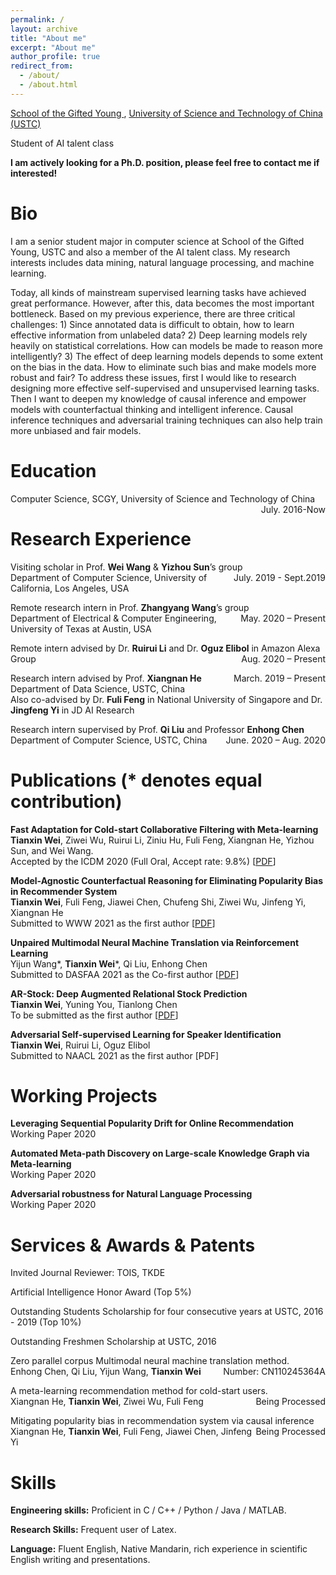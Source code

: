 ```yaml
---
permalink: /
layout: archive
title: "About me"
excerpt: "About me"
author_profile: true
redirect_from: 
  - /about/
  - /about.html
---
```



[School of the Gifted Young ](https://scgy.ustc.edu.cn/), [University of Science and Technology of China (USTC)](http://www.ustc.edu.cn/)

Student of AI talent class

**I am actively looking for a Ph.D. position, please feel free to contact me if interested!**


# Bio

I am a senior student major in computer science at School of the Gifted Young, USTC and also a member of the AI talent class. My research interests includes data mining, natural language processing, and machine learning. 

Today, all kinds of mainstream supervised learning tasks have achieved great performance. However, after this, data becomes the most important bottleneck. Based on my previous experience, there are three critical challenges: 1) Since annotated data is difficult to obtain, how to learn effective information from unlabeled data? 2) Deep learning models rely heavily on statistical correlations. How can models be made to reason more intelligently? 3) The effect of deep learning models depends to some extent on the bias in the data. How to eliminate such bias and make models more robust and fair? To address these issues, first I would like to research designing more effective self-supervised and unsupervised learning tasks. Then I want to deepen my knowledge of causal inference and empower models with counterfactual thinking and intelligent inference. Causal inference techniques and adversarial training techniques can also help train more unbiased and fair models.

# Education

Computer Science, SCGY, University of Science and Technology of China <span style="float:right;">July. 2016-Now</span>

# Research Experience


Visiting scholar in Prof. **Wei Wang** & **Yizhou Sun**’s group <span style="float:right;">July. 2019 - Sept.2019</span>  
Department of Computer Science, University of California, Los Angeles, USA 

Remote research intern in Prof. **Zhangyang Wang**’s group  	                                          <span style="float:right;">May. 2020 – Present</span>  
Department of Electrical & Computer Engineering, University of Texas at Austin, USA

Remote intern advised by Dr. **Ruirui Li** and Dr. **Oguz Elibol** in Amazon Alexa Group  	                            <span style="float:right;">Aug. 2020 – Present</span>

Research intern advised by Prof. **Xiangnan He**             <span style="float:right;">March. 2019 – Present</span>   
Department of Data Science, USTC, China  
Also co-advised by Dr. **Fuli Feng** in National University of Singapore and Dr. **Jingfeng Yi** in JD AI Research

Research intern supervised by Prof. **Qi Liu** and Professor **Enhong Chen** 	    <span style="float:right;">June. 2020 – Aug. 2020</span>  
Department of Computer Science, USTC, China

# Publications (* denotes equal contribution)
**Fast Adaptation for Cold-start Collaborative Filtering with Meta-learning**  
**Tianxin Wei**, Ziwei Wu, Ruirui Li, Ziniu Hu, Fuli Feng, Xiangnan He, Yizhou Sun, and Wei Wang.  
Accepted by the ICDM 2020 (Full Oral, Accept rate: 9.8%)
[[PDF](../files/ICDM_2020_MetaCF.pdf)]

**Model-Agnostic Counterfactual Reasoning for Eliminating Popularity Bias in Recommender System**  
**Tianxin Wei**, Fuli Feng, Jiawei Chen, Chufeng Shi, Ziwei Wu, Jinfeng Yi, Xiangnan He  
Submitted to WWW 2021 as the first author
[[PDF](https://arxiv.org/pdf/2010.15363.pdf)]

**Unpaired Multimodal Neural Machine Translation via Reinforcement Learning**  
Yijun Wang*, **Tianxin Wei**\*, Qi Liu, Enhong Chen  
Submitted to DASFAA 2021 as the Co-first author
[[PDF](../files/_DASFAA_2021_NMT__.pdf)]

**AR-Stock: Deep Augmented Relational Stock Prediction**  
**Tianxin Wei**, Yuning You, Tianlong Chen  
To be submitted as the first author
[[PDF](../files/_AAAI21_ARStock_.pdf)]

**Adversarial Self-supervised Learning for Speaker Identification**  
**Tianxin Wei**, Ruirui Li, Oguz Elibol  
Submitted to NAACL 2021 as the first author
[PDF]

# Working Projects

**Leveraging Sequential Popularity Drift for Online Recommendation**  
Working Paper 2020

**Automated Meta-path Discovery on Large-scale Knowledge Graph via Meta-learning**  
Working Paper 2020

**Adversarial robustness for Natural Language Processing**  
Working Paper 2020

# Services & Awards & Patents
Invited Journal Reviewer: TOIS, TKDE

Artificial Intelligence Honor Award (Top 5%)

Outstanding Students Scholarship for four consecutive years at USTC, 2016 - 2019 (Top 10%)

Outstanding Freshmen Scholarship at USTC, 2016

Zero parallel corpus Multimodal neural machine translation method. 		         <span style="float:right;">Number: CN110245364A</span>  
Enhong Chen, Qi Liu, Yijun Wang, **Tianxin Wei**

A meta-learning recommendation method for cold-start users.                                             <span style="float:right;">Being Processed</span>  
Xiangnan He, **Tianxin Wei**, Ziwei Wu, Fuli Feng

Mitigating popularity bias in recommendation system via causal inference                       <span style="float:right;">Being Processed</span>  
Xiangnan He, **Tianxin Wei**, Fuli Feng, Jiawei Chen, Jinfeng Yi


Skills
======
**Engineering skills:** Proficient in C / C++ / Python / Java / MATLAB. 

**Research Skills:** Frequent user of Latex. 

**Language:** Fluent English, Native Mandarin, rich experience in scientific English writing and presentations. 



<script type="text/javascript" src="//rf.revolvermaps.com/0/0/8.js?i=50foqt3ndx5&amp;m=0&amp;c=ff0000&amp;cr1=ffffff&amp;f=arial&amp;l=33" async="async"></script>
<!-- 
<script type="text/javascript" src="//rf.revolvermaps.com/0/0/7.js?i=50xngc6dn6q&amp;m=0&amp;c=ff0000&amp;cr1=ffffff&amp;sx=0" async="async"></script> -->




<!-- **Unpaired Multimodal Neural Machine Translation via Reinforcement Learning**    

Submitted to ACL, still under review

![1553858976747](..\images\pub1.png) -->

